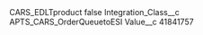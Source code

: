 <?xml version="1.0" encoding="UTF-8"?>
<CustomMetadata xmlns="http://soap.sforce.com/2006/04/metadata" xmlns:xsi="http://www.w3.org/2001/XMLSchema-instance" xmlns:xsd="http://www.w3.org/2001/XMLSchema">
    <label>CARS_EDLTproduct</label>
    <protected>false</protected>
    <values>
        <field>Integration_Class__c</field>
        <value xsi:type="xsd:string">APTS_CARS_OrderQueuetoESI</value>
    </values>
    <values>
        <field>Value__c</field>
        <value xsi:type="xsd:string">41841757</value>
    </values>
</CustomMetadata>
